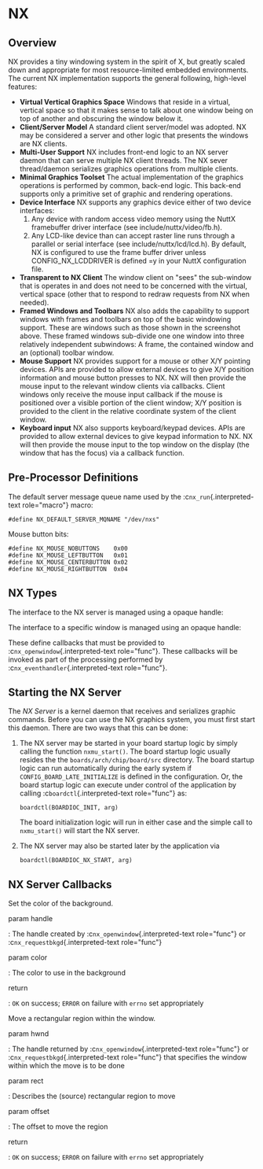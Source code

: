 NX
==

Overview
--------

NX provides a tiny windowing system in the spirit of X, but greatly
scaled down and appropriate for most resource-limited embedded
environments. The current NX implementation supports the general
following, high-level features:

-   **Virtual Vertical Graphics Space** Windows that reside in a
    virtual, vertical space so that it makes sense to talk about one
    window being on top of another and obscuring the window below it.
-   **Client/Server Model** A standard client server/model was adopted.
    NX may be considered a server and other logic that presents the
    windows are NX clients.
-   **Multi-User Support** NX includes front-end logic to an NX server
    daemon that can serve multiple NX client threads. The NX sever
    thread/daemon serializes graphics operations from multiple clients.
-   **Minimal Graphics Toolset** The actual implementation of the
    graphics operations is performed by common, back-end logic. This
    back-end supports only a primitive set of graphic and rendering
    operations.
-   **Device Interface** NX supports any graphics device either of two
    device interfaces:
    1.  Any device with random access video memory using the NuttX
        framebuffer driver interface (see include/nuttx/video/fb.h).
    2.  Any LCD-like device than can accept raster line runs through a
        parallel or serial interface (see include/nuttx/lcd/lcd.h). By
        default, NX is configured to use the frame buffer driver unless
        CONFIG\_NX\_LCDDRIVER is defined =y in your NuttX configuration
        file.
-   **Transparent to NX Client** The window client on \"sees\" the
    sub-window that is operates in and does not need to be concerned
    with the virtual, vertical space (other that to respond to redraw
    requests from NX when needed).
-   **Framed Windows and Toolbars** NX also adds the capability to
    support windows with frames and toolbars on top of the basic
    windowing support. These are windows such as those shown in the
    screenshot above. These framed windows sub-divide one one window
    into three relatively independent subwindows: A frame, the contained
    window and an (optional) toolbar window.
-   **Mouse Support** NX provides support for a mouse or other X/Y
    pointing devices. APIs are provided to allow external devices to
    give X/Y position information and mouse button presses to NX. NX
    will then provide the mouse input to the relevant window clients via
    callbacks. Client windows only receive the mouse input callback if
    the mouse is positioned over a visible portion of the client window;
    X/Y position is provided to the client in the relative coordinate
    system of the client window.
-   **Keyboard input** NX also supports keyboard/keypad devices. APIs
    are provided to allow external devices to give keypad information to
    NX. NX will then provide the mouse input to the top window on the
    display (the window that has the focus) via a callback function.

Pre-Processor Definitions
-------------------------

The default server message queue name used by the
:c`nx_run`{.interpreted-text role="macro"} macro:

``` {.c}
#define NX_DEFAULT_SERVER_MQNAME "/dev/nxs"
```

Mouse button bits:

``` {.c}
#define NX_MOUSE_NOBUTTONS    0x00
#define NX_MOUSE_LEFTBUTTON   0x01
#define NX_MOUSE_CENTERBUTTON 0x02
#define NX_MOUSE_RIGHTBUTTON  0x04
```

NX Types
--------

The interface to the NX server is managed using a opaque handle:

The interface to a specific window is managed using an opaque handle:

These define callbacks that must be provided to
:c`nx_openwindow`{.interpreted-text role="func"}. These callbacks will
be invoked as part of the processing performed by
:c`nx_eventhandler`{.interpreted-text role="func"}.

Starting the NX Server
----------------------

The *NX Server* is a kernel daemon that receives and serializes graphic
commands. Before you can use the NX graphics system, you must first
start this daemon. There are two ways that this can be done:

1.  The NX server may be started in your board startup logic by simply
    calling the function `nxmu_start()`. The board startup logic usually
    resides the the `boards/arch/chip/board/src` directory. The board
    startup logic can run automatically during the early system if
    `CONFIG_BOARD_LATE_INITIALIZE` is defined in the configuration. Or,
    the board startup logic can execute under control of the application
    by calling :c`boardctl`{.interpreted-text role="func"} as:

    ``` {.c}
    boardctl(BOARDIOC_INIT, arg)
    ```

    The board initialization logic will run in either case and the
    simple call to `nxmu_start()` will start the NX server.

2.  The NX server may also be started later by the application via

    ``` {.c}
    boardctl(BOARDIOC_NX_START, arg)
    ```

NX Server Callbacks
-------------------

Set the color of the background.

param handle

:   The handle created by :c`nx_openwindow`{.interpreted-text
    role="func"} or :c`nx_requestbkgd`{.interpreted-text role="func"}

param color

:   The color to use in the background

return

:   `OK` on success; `ERROR` on failure with `errno` set appropriately

Move a rectangular region within the window.

param hwnd

:   The handle returned by :c`nx_openwindow`{.interpreted-text
    role="func"} or :c`nx_requestbkgd`{.interpreted-text role="func"}
    that specifies the window within which the move is to be done

param rect

:   Describes the (source) rectangular region to move

param offset

:   The offset to move the region

return

:   `OK` on success; `ERROR` on failure with `errno` set appropriately
